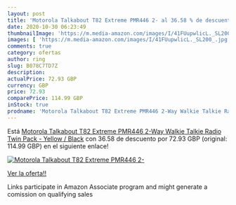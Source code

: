 ```yaml
---
layout: post
title: 'Motorola Talkabout T82 Extreme PMR446 2- al 36.58 % de descuento'
date: 2020-10-30 06:23:49
thumbnailImage: 'https://m.media-amazon.com/images/I/41FUupwlicL._SL200_.jpg'
images: [ 'https://m.media-amazon.com/images/I/41FUupwlicL._SL200_.jpg' ]
comments: true
category: ofertas
author: ring
slug: B078C7TD7Z
description:
actualPrice: 72.93 GBP
currency: GBP
price: 72.93
comparePrice: 114.99 GBP
inStock: true
prodname: 'Motorola Talkabout T82 Extreme PMR446 2-Way Walkie Talkie Radio Twin Pack - Yellow / Black'
---
```


Está [Motorola Talkabout T82 Extreme PMR446 2-Way Walkie Talkie Radio Twin Pack - Yellow / Black](https://www.amazon.co.uk/dp/B078C7TD7Z/?tag=tolees0a-21) con 36.58 de descuento por 72.93 GBP (original: 114.99 GBP) en el siguiente enlace!

[![Motorola Talkabout T82 Extreme PMR446 2-](https://m.media-amazon.com/images/I/41FUupwlicL._SL200_.jpg)](https://www.amazon.co.uk/dp/B078C7TD7Z/?tag=tolees0a-21)

[Ver la oferta!!](https://www.amazon.co.uk/dp/B078C7TD7Z/?tag=tolees0a-21)

Links participate in Amazon Associate program and might generate a comission on qualifying sales


